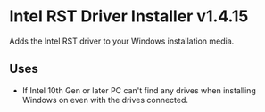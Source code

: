# Intel RST Driver Installer v1.4.15
Adds the Intel RST driver to your Windows installation media.

## Uses
- If Intel 10th Gen or later PC can't find any drives when installing Windows on even with the drives connected.
